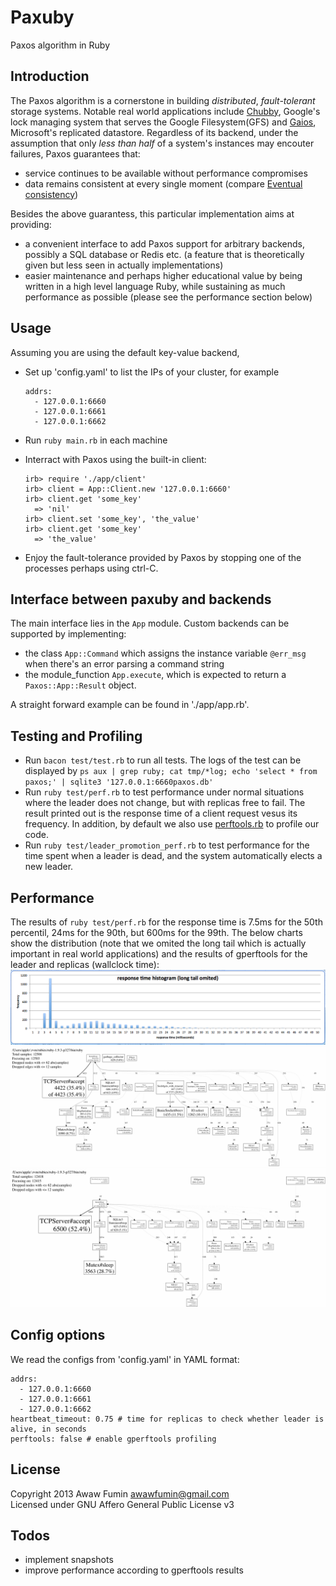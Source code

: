 # Paxuby
Paxos algorithm in Ruby

## Introduction
The Paxos algorithm is a cornerstone in building *distributed*, *fault-tolerant*
storage systems. Notable real world applications include [Chubby](http://www.read.seas.harvard.edu/~kohler/class/08w-dsi/chandra07paxos.pdf), Google's lock managing system that serves the Google Filesystem(GFS) and [Gaios](http://static.usenix.org/event/nsdi11/tech/full_papers/Bolosky.pdf), Microsoft's replicated datastore. Regardless of its backend, under the assumption that only *less than half* of a system's instances may encouter failures, Paxos guarantees that:
* service continues to be available without performance compromises
* data remains consistent at every single moment (compare [Eventual consistency](http://en.wikipedia.org/wiki/Eventual_consistency))

Besides the above guarantess, this particular implementation aims at providing:
* a convenient interface to add Paxos support for arbitrary backends, possibly a SQL database or Redis etc. (a feature that is theoretically given but less seen in actually implementations)
* easier maintenance and perhaps higher educational value by being written in a high level language Ruby, while sustaining as much performance as possible (please see the performance section below)

## Usage
Assuming you are using the default key-value backend,
* Set up 'config.yaml' to list the IPs of your cluster, for example
  ```
  addrs:
    - 127.0.0.1:6660
    - 127.0.0.1:6661
    - 127.0.0.1:6662
  ```

* Run `ruby main.rb` in each machine
* Interract with Paxos using the built-in client:
  ```
  irb> require './app/client'
  irb> client = App::Client.new '127.0.0.1:6660'
  irb> client.get 'some_key'
    => 'nil'
  irb> client.set 'some_key', 'the_value'
  irb> client.get 'some_key'
    => 'the_value'
  ```

* Enjoy the fault-tolerance provided by Paxos by stopping one of the processes
perhaps using ctrl-C.

## Interface between paxuby and backends
The main interface lies in the `App` module. Custom backends can be supported by implementing:
* the class `App::Command` which assigns the instance variable `@err_msg`
  when there's an error parsing a command string
* the module_function `App.execute`, which is expected to return a `Paxos::App::Result` object.

A straight forward example can be found in './app/app.rb'.

## Testing and Profiling
* Run `bacon test/test.rb` to run all tests. The logs of the test can be displayed by `ps aux | grep ruby; cat tmp/*log; echo 'select * from paxos;' | sqlite3 '127.0.0.1:6660paxos.db'`
* Run `ruby test/perf.rb` to test performance under normal situations where the leader does not change, but with replicas free to fail. The result printed out is the response time of a client request vesus its frequency. In addition, by default we also use [perftools.rb](https://github.com/tmm1/perftools.rb) to profile our code.
* Run `ruby test/leader_promotion_perf.rb` to test performance for the time spent when a leader is dead, and the system automatically elects a new leader.

## Performance
The results of `ruby test/perf.rb` for the response time is 7.5ms for the 50th percentil, 24ms for the 90th, but 600ms for the 99th.
The below charts show the distribution (note that we omited the long tail which is actually important in real world applications) and the results of gperftools for the leader and replicas (wallclock time):
![response time histogram](img/histogram.png)
![leader perf](img/leader_perf.gif)
![replica perf](img/replica_perf.gif)

## Config options
We read the configs from 'config.yaml' in YAML format:
```
addrs:
  - 127.0.0.1:6660
  - 127.0.0.1:6661
  - 127.0.0.1:6662
heartbeat_timeout: 0.75 # time for replicas to check whether leader is alive, in seconds
perftools: false # enable gperftools profiling
```

## License
Copyright 2013 Awaw Fumin awawfumin@gmail.com  
Licensed under GNU Affero General Public License v3

## Todos
* implement snapshots
* improve performance according to gperftools results
